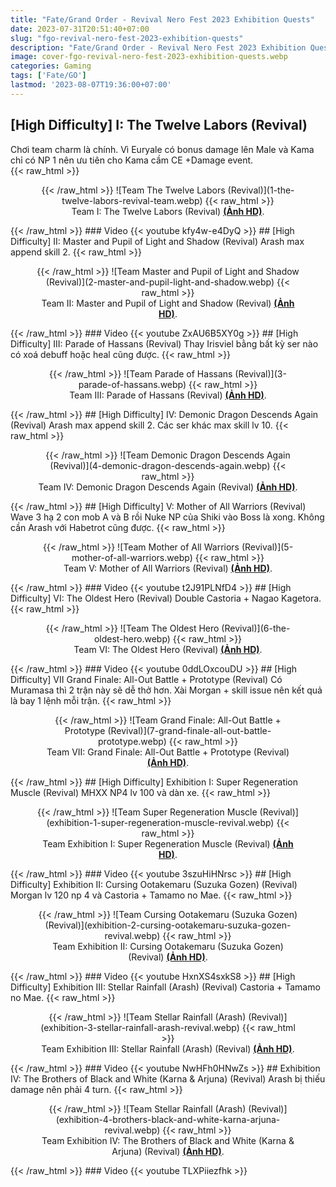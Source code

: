 ```yaml
---
title: "Fate/Grand Order - Revival Nero Fest 2023 Exhibition Quests"
date: 2023-07-31T20:51:40+07:00
slug: "fgo-revival-nero-fest-2023-exhibition-quests"
description: "Fate/Grand Order - Revival Nero Fest 2023 Exhibition Quests"
image: cover-fgo-revival-nero-fest-2023-exhibition-quests.webp
categories: Gaming
tags: ['Fate/GO']
lastmod: '2023-08-07T19:36:00+07:00'
---
```

## [High Difficulty] I: The Twelve Labors (Revival)
Chơi team charm là chính. Vì Euryale có bonus damage lên Male và Kama chỉ có NP 1 nên ưu tiên cho Kama cầm CE +Damage event.  
{{< raw_html >}}  
<figure align="center">{{< /raw_html >}}
![Team The Twelve Labors (Revival)](1-the-twelve-labors-revival-team.webp)
{{< raw_html >}}  
<figcaption>Team I: The Twelve Labors (Revival) <a class="link" href="https://imgur.com/jXtRPtt" target="_blank" rel="noopener"><b>(Ảnh HD)</a></b>.</figcaption>
</figure>{{< /raw_html >}}
### Video
{{< youtube kfy4w-e4DyQ >}}
## [High Difficulty] II: Master and Pupil of Light and Shadow (Revival)
Arash max append skill 2.  
{{< raw_html >}}  
<figure align="center">{{< /raw_html >}}
![Team Master and Pupil of Light and Shadow (Revival)](2-master-and-pupil-light-and-shadow.webp)
{{< raw_html >}}  
<figcaption>Team II: Master and Pupil of Light and Shadow (Revival) <a class="link" href="https://i.imgur.com/aC2DLPp.png" target="_blank" rel="noopener"><b>(Ảnh HD)</a></b>.</figcaption>
</figure>{{< /raw_html >}}
### Video
{{< youtube ZxAU6B5XY0g >}}
## [High Difficulty] III: Parade of Hassans (Revival)
Thay Irisviel bằng bất kỳ ser nào có xoá debuff hoặc heal cũng được.  
{{< raw_html >}}  
<figure align="center">{{< /raw_html >}}
![Team Parade of Hassans (Revival)](3-parade-of-hassans.webp)
{{< raw_html >}}  
<figcaption>Team III: Parade of Hassans (Revival) <a class="link" href="https://i.imgur.com/4i1YMQm.png" target="_blank" rel="noopener"><b>(Ảnh HD)</a></b>.</figcaption>
</figure>{{< /raw_html >}}
## [High Difficulty] IV: Demonic Dragon Descends Again (Revival)
Arash max append skill 2. Các ser khác max skill lv 10.  
{{< raw_html >}}  
<figure align="center">{{< /raw_html >}}
![Team Demonic Dragon Descends Again (Revival)](4-demonic-dragon-descends-again.webp)
{{< raw_html >}}  
<figcaption>Team IV: Demonic Dragon Descends Again (Revival) <a class="link" href="https://i.imgur.com/TAFnecy.png" target="_blank" rel="noopener"><b>(Ảnh HD)</a></b>.</figcaption>
</figure>{{< /raw_html >}}
## [High Difficulty] V: Mother of All Warriors (Revival)
Wave 3 hạ 2 con mob A và B rồi Nuke NP của Shiki vào Boss là xong. Không cần Arash với Habetrot cũng được.  
{{< raw_html >}}  
<figure align="center">{{< /raw_html >}}
![Team Mother of All Warriors (Revival)](5-mother-of-all-warriors.webp)
{{< raw_html >}}  
<figcaption>Team V: Mother of All Warriors (Revival) <a class="link" href="https://i.imgur.com/Uj1arCY.png" target="_blank" rel="noopener"><b>(Ảnh HD)</a></b>.</figcaption>
</figure>{{< /raw_html >}}
### Video
{{< youtube t2J91PLNfD4 >}}
## [High Difficulty] VI: The Oldest Hero (Revival)
Double Castoria + Nagao Kagetora.  
{{< raw_html >}}  
<figure align="center">{{< /raw_html >}}
![Team The Oldest Hero (Revival)](6-the-oldest-hero.webp)
{{< raw_html >}}  
<figcaption>Team VI: The Oldest Hero (Revival) <a class="link" href="https://i.imgur.com/gzX67xr.png" target="_blank" rel="noopener"><b>(Ảnh HD)</a></b>.</figcaption>
</figure>{{< /raw_html >}}
### Video
{{< youtube 0ddLOxcouDU >}}
## [High Difficulty] VII Grand Finale: All-Out Battle + Prototype (Revival)
Có Muramasa thì 2 trận này sẽ dễ thở hơn. Xài Morgan + skill issue nên kết quả là bay 1 lệnh mỗi trận.  
{{< raw_html >}}  
<figure align="center">{{< /raw_html >}}
![Team Grand Finale: All-Out Battle + Prototype (Revival)](7-grand-finale-all-out-battle-prototype.webp)
{{< raw_html >}}  
<figcaption>Team VII: Grand Finale: All-Out Battle + Prototype (Revival) <a class="link" href="https://i.imgur.com/xyug0Py.png" target="_blank" rel="noopener"><b>(Ảnh HD)</a></b>.</figcaption>
</figure>{{< /raw_html >}}
## [High Difficulty] Exhibition I: Super Regeneration Muscle (Revival)
MHXX NP4 lv 100 và dàn xe.  
{{< raw_html >}}
<figure align="center">{{< /raw_html >}}
![Team Super Regeneration Muscle (Revival)](exhibition-1-super-regeneration-muscle-revival.webp)
{{< raw_html >}}
<figcaption>Team Exhibition I: Super Regeneration Muscle (Revival) <a class="link" href="https://i.imgur.com/zvLyNXm.png" target="_blank" rel="noopener"><b>(Ảnh HD)</b></a>.</figcaption>
</figure>{{< /raw_html >}}
### Video
{{< youtube 3szuHiHNrsc >}}
## [High Difficulty] Exhibition II: Cursing Ootakemaru (Suzuka Gozen) (Revival)
Morgan lv 120 np 4 và Castoria + Tamamo no Mae.  
{{< raw_html >}}
<figure align="center">{{< /raw_html >}}
![Team Cursing Ootakemaru (Suzuka Gozen) (Revival)](exhibition-2-cursing-ootakemaru-suzuka-gozen-revival.webp)
{{< raw_html >}}
<figcaption>Team Exhibition II: Cursing Ootakemaru (Suzuka Gozen) (Revival) <a class="link" href="https://i.imgur.com/iw2Ngkx.png" target="_blank" rel="noopener"><b>(Ảnh HD)</b></a>.</figcaption>
</figure>{{< /raw_html >}}
### Video
{{< youtube HxnXS4sxkS8 >}}
## [High Difficulty] Exhibition III: Stellar Rainfall (Arash) (Revival)
Castoria + Tamamo no Mae.  
{{< raw_html >}}
<figure align="center">{{< /raw_html >}}
![Team Stellar Rainfall (Arash) (Revival)](exhibition-3-stellar-rainfall-arash-revival.webp)
{{< raw_html >}}
<figcaption>Team Exhibition III: Stellar Rainfall (Arash) (Revival) <a class="link" href="https://i.imgur.com/p32rRpr.png" target="_blank" rel="noopener"><b>(Ảnh HD)</b></a>.</figcaption>
</figure>{{< /raw_html >}}
### Video
{{< youtube NwHFh0HNwZs >}}
## Exhibition IV: The Brothers of Black and White (Karna & Arjuna) (Revival)
Arash bị thiếu damage nên phải 4 turn.
{{< raw_html >}}
<figure align="center">{{< /raw_html >}}
![Team Stellar Rainfall (Arash) (Revival)](exhibition-4-brothers-black-and-white-karna-arjuna-revival.webp)
{{< raw_html >}}
<figcaption>Team Exhibition IV: The Brothers of Black and White (Karna & Arjuna) (Revival) <a class="link" href="https://i.imgur.com/k7QYWlk.png" target="_blank" rel="noopener"><b>(Ảnh HD)</b></a>.</figcaption>
</figure>{{< /raw_html >}}
### Video
{{< youtube TLXPiiezfhk >}}


